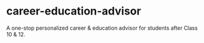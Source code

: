 # career-education-advisor
A one-stop personalized career &amp; education advisor for students after Class 10 &amp; 12.
